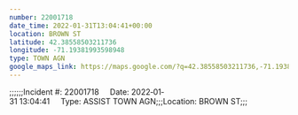 ```yaml
---
number: 22001718
date_time: 2022-01-31T13:04:41+00:00
location: BROWN ST
latitude: 42.38558503211736
longitude: -71.19381993598948
type: TOWN AGN
google_maps_link: https://maps.google.com/?q=42.38558503211736,-71.19381993598948
---
```


;;;;;;Incident #: 22001718     Date: 2022‐01‐31 13:04:41     Type: ASSIST TOWN AGN;;;Location: BROWN ST;;;
